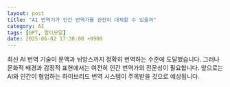 ```yaml
---
layout: post
title: "AI 번역기가 인간 번역가를 완전히 대체할 수 있을까"
category: AI
tags: [GPT, 멀티모달]
date: 2025-06-02 17:30:00 +0900
---
```


최신 AI 번역 기술이 문맥과 뉘앙스까지 정확히 번역하는 수준에 도달했습니다. 그러나 문화적 배경과 감정적 표현에서는 여전히 인간 번역가의 전문성이 필요합니다. 앞으로는 AI와 인간이 협업하는 하이브리드 번역 시스템이 주목받을 것으로 예상됩니다.